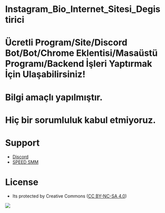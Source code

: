 # Instagram_Bio_Internet_Sitesi_Degistirici

# Ücretli Program/Site/Discord Bot/Bot/Chrome Eklentisi/Masaüstü Programı/Backend İşleri Yaptırmak İçin Ulaşabilirsiniz!

# Bilgi amaçlı yapılmıştır.
# Hiç bir sorumluluk kabul etmiyoruz.

# Support
- [Discord](https://discord.com/invite/jzeNGMcBrA)
- [SPEED SMM](https://speedsmm.com)

# License
- Its protected by Creative Commons ([CC BY-NC-SA 4.0](https://creativecommons.org/licenses/by-nc-sa/4.0/))

<a href="https://creativecommons.org/licenses/by-nc-sa/4.0/" title="BYNCSA40"><img src="https://licensebuttons.net/l/by-nc-sa/4.0/88x31.png"></a>

